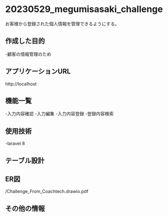 # 20230529_megumisasaki_challenge
お客様から登録された個人情報を管理できるようにする。

## 作成した目的
-顧客の情報管理のため
## アプリケーションURL
http://localhost
## 機能一覧
-入力内容確認
-入力編集
-入力内容登録
-登録内容検索

## 使用技術
-laravel 8

## テーブル設計

## ER図
/Challenge_From_Coachtech.drawio.pdf
## その他の情報
